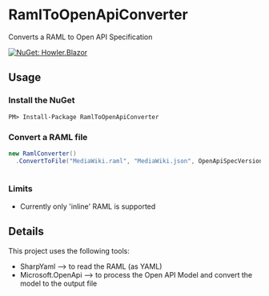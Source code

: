 # RamlToOpenApiConverter
Converts a RAML to Open API Specification

[![NuGet: Howler.Blazor](https://buildstats.info/nuget/RamlToOpenApiConverter)](https://www.nuget.org/packages/RamlToOpenApiConverter)

## Usage

### Install the NuGet

```
PM> Install-Package RamlToOpenApiConverter
```

### Convert a RAML file
``` c#
new RamlConverter()
  .ConvertToFile("MediaWiki.raml", "MediaWiki.json", OpenApiSpecVersion.OpenApi3_0, OpenApiFormat.Json);
        
```

### Limits
- Currently only 'inline' RAML is supported

## Details
This project uses the following tools:
- SharpYaml --> to read the RAML (as YAML)
- Microsoft.OpenApi --> to process the Open API Model and convert the model to the output file

